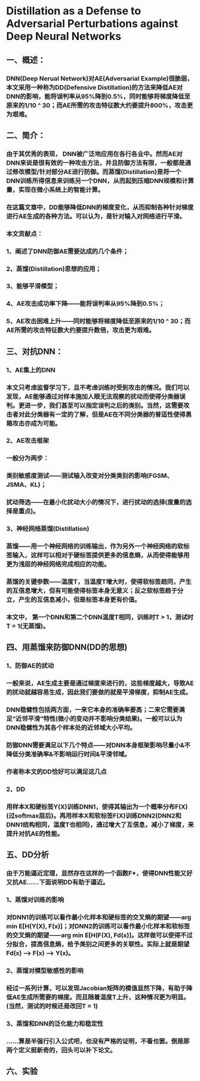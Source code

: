 # Distillation as a Defense to Adversarial Perturbations against Deep Neural Networks

## 一、概述：

### DNN(Deep Nerual Network)对AE(Adversarial Example)很脆弱，本文采用一种称为DD(Defensive Distillation)的方法来降低AE对DNN的影响，能将误判率从95%降到0.5%，同时能够将梯度降低至原来的1/10 ^ 30；而AE所需的攻击特征数大约要提升800%，攻击更为艰难。

## 二、简介：

### 由于其优秀的表现， DNN被广泛地应用在各行各业中。然而AE对DNN来说是很有效的一种攻击方法，并且防御方法有限，一般都是通过修改模型/针对部分AE进行防御。而蒸馏(Distillation)是将一个DNN训练所得信息来训练另一个DNN，从而起到压缩DNN规模和计算量，实现在微小系统上的智能计算。

### 在这篇文章中，DD能够降低DNN的梯度变化，从而抑制各种针对梯度进行AE生成的各种方法。可以认为，是针对输入对网络进行平滑。

### 本文贡献点：
### 1、阐述了DNN防御AE需要达成的几个条件；
### 2、蒸馏(Distillation)思想的应用；
### 3、能够平滑模型；
### 4、AE攻击成功率下降——能将误判率从95%降到0.5%；
### 5、AE攻击困难上升——同时能够将梯度降低至原来的1/10 ^ 30；而AE所需的攻击特征数大约要提升数倍，攻击更为艰难。

## 三、对抗DNN：

### 1、AE集上的DNN
### 本文只考虑监督学习下，且不考虑训练时受到攻击的情况。我们可以发现，AE能够通过对样本施加人眼无法观察的扰动而使得分类器误判。更进一步，我们甚至可以指定误判之后的类别。当然，这需要攻击者对此分类器有一定的了解，但是AE在不同分类器的普适性使得黑箱攻击亦成为可能。

### 2、AE攻击框架
### 一般分为两步：
### 类别敏感度测试——测试输入改变对分类类别的影响(FGSM、JSMA、KL)；
### 扰动筛选——在最小化扰动大小的情况下，进行扰动的选择(度量的选择是重点)。

### 3、神经网络蒸馏(Distillation)
### 蒸馏——用一个神经网络的训练输出，作为另外一个神经网络的软标签输入，这样可以相对于硬标签提供更多的信息熵，从而使得能够用更为浅层的神经网络完成相应的功能。
### 蒸馏的关键参数——温度T，当温度T增大时，使得软标签趋同，产生的互信息增大，但有可能使得标签本身无意义；反之软标签趋于分立，产生的互信息减小，但是标签本身更有价值。
### 本文中， 第一个DNN和第二个DNN温度T相同，训练时T > 1，测试时T = 1(无蒸馏)。

## 四、用蒸馏来防御DNN(DD的思想)

### 1、防御AE的扰动
### 一般来说，AE生成主要是通过梯度来进行的，这些梯度越大，导致AE的扰动就越容易生成，因此我们要做的就是平滑梯度，抑制AE生成。
### DNN稳健性包括两方面，一来它本身的准确率要高；二来它需要满足“近邻平滑”特性(微小的变动并不影响分类结果)。一般可以认为DNN稳健性为其各个样本处的近邻域大小平均。
### 防御DNN需要满足以下几个特点——对DNN本身框架影响尽量小&不降低分类准确率&不影响运行时间&平滑邻域。
### 作者称本文的DD恰好可以满足这几点

### 2、DD
### 用样本X和硬标签Y(X)训练DNN1，使得其输出为一个概率分布F(X)(过softmax层后)。再用样本X和软标签F(X)训练DNN2(DNN2和DNN1结构相同，温度T也相同)，通过增大了互信息，减小了梯度，来提升对抗AE的性能。

## 五、DD分析

### 由于万能逼近定理，显然存在这样的一个函数F*，使得DNN性能又好又抗AE……下面说明DD有助于逼近。

### 1、蒸馏对训练的影响
### 对DNN1的训练可以看作最小化样本和硬标签的交叉熵的期望——arg min E[H(Y(X), F(x)]；对DNN2的训练可以看作最小化样本和软标签的交叉熵的期望——arg min E[H(F(X), Fd(x)]。这样做可以使得不过分拟合，提高信息熵，给予类别之间更多的关联性。实际上就是期望Fd(x) --> F(x) --> Y(x)。

### 2、蒸馏对模型敏感性的影响
### 经过一系列计算，可以发现Jacobian矩阵的模值显然下降，有助于降低AE生成所需要的梯度。而且随着温度T上升，这种情况更为明显。(当然，测试的时候还是改回T = 1)

### 3、蒸馏和DNN的泛化能力和稳定性
### ……算是半强行引入公式吧，也没有严格的证明，不看也罢。倒是那两个定义挺新奇的，回头可以补下论文。

## 六、实验
